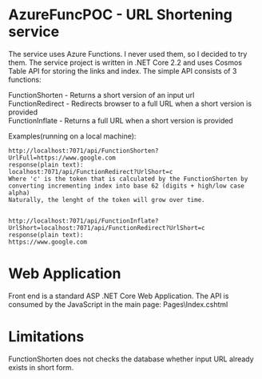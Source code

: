 # AzureFuncPOC - URL Shortening service

The service uses Azure Functions. I never used them, so I decided to try them.
The service project is written in .NET Core 2.2 and uses Cosmos Table API for storing the links and index.
The simple API consists of 3 functions:

  FunctionShorten   - Returns a short version of an input url    
  FunctionRedirect  - Redirects browser to a full URL when a short version is provided    
  FunctionInflate   - Returns a full URL when a short version is provided   

Examples(running on a local machine):

    http://localhost:7071/api/FunctionShorten?UrlFull=https://www.google.com
    response(plain text):
    localhost:7071/api/FunctionRedirect?UrlShort=c
    Where 'c' is the token that is calculated by the FunctionShorten by converting incrementing index into base 62 (digits + high/low case  alpha)
    Naturally, the lenght of the token will grow over time.
    
    
    http://localhost:7071/api/FunctionInflate?UrlShort=localhost:7071/api/FunctionRedirect?UrlShort=c
    response(plain text):
    https://www.google.com
    
  
  
  # Web Application
  Front end is a standard ASP .NET Core Web Application. The API is consumed by the JavaScript in the main page:
  Pages\Index.cshtml
  
  
  
    
  # Limitations
  FunctionShorten does not checks the database whether input URL already exists in short form. 
  
  
